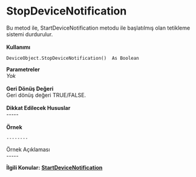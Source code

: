 # StopDeviceNotification

Bu metod ile, StartDeviceNotification metodu ile başlatılmış olan tetikleme sistemi durdurulur.\
\
**Kullanımı**

```
DeviceObject.StopDeviceNotification()  As Boolean
```

**Parametreler**\
_Yok_\
\
**Geri Dönüş Değeri**\
Geri dönüş değeri TRUE/FALSE.\
\
**Dikkat Edilecek Hususlar**\
\-----\
\
**Örnek**

```
--------
```

Örnek Açıklaması\
\-----

**İlgili Konular:** [**StartDeviceNotification**](startdevicenotification.md)

